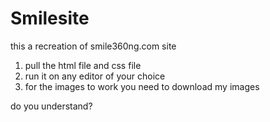 # Smilesite
this a recreation of smile360ng.com site

1. pull the html file and css file
2. run it on any editor of your choice 
3. for the images to work you need to download my images

do you understand?
